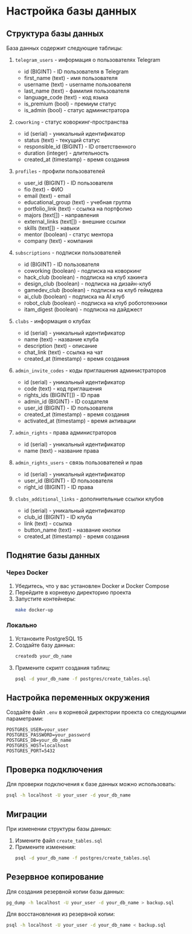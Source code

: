 # Настройка базы данных

## Структура базы данных

База данных содержит следующие таблицы:

1. `telegram_users` - информация о пользователях Telegram
   - id (BIGINT) - ID пользователя в Telegram
   - first_name (text) - имя пользователя
   - username (text) - username пользователя
   - last_name (text) - фамилия пользователя
   - language_code (text) - код языка
   - is_premium (bool) - премиум статус
   - is_admin (bool) - статус администратора

2. `coworking` - статус коворкинг-пространства
   - id (serial) - уникальный идентификатор
   - status (text) - текущий статус
   - responsible_id (BIGINT) - ID ответственного
   - duration (integer) - длительность
   - created_at (timestamp) - время создания

3. `profiles` - профили пользователей
   - user_id (BIGINT) - ID пользователя
   - fio (text) - ФИО
   - email (text) - email
   - educational_group (text) - учебная группа
   - portfolio_link (text) - ссылка на портфолио
   - majors (text[]) - направления
   - external_links (text[]) - внешние ссылки
   - skills (text[]) - навыки
   - mentor (boolean) - статус ментора
   - company (text) - компания

4. `subscriptions` - подписки пользователей
   - id (BIGINT) - ID пользователя
   - coworking (boolean) - подписка на коворкинг
   - hack_club (boolean) - подписка на клуб хакинга
   - design_club (boolean) - подписка на дизайн-клуб
   - gamedev_club (boolean) - подписка на клуб геймдева
   - ai_club (boolean) - подписка на AI клуб
   - robot_club (boolean) - подписка на клуб робототехники
   - itam_digest (boolean) - подписка на дайджест

5. `clubs` - информация о клубах
   - id (serial) - уникальный идентификатор
   - name (text) - название клуба
   - description (text) - описание
   - chat_link (text) - ссылка на чат
   - created_at (timestamp) - время создания

6. `admin_invite_codes` - коды приглашения администраторов
   - id (serial) - уникальный идентификатор
   - code (text) - код приглашения
   - rights_ids (BIGINT[]) - ID прав
   - admin_id (BIGINT) - ID создателя
   - user_id (BIGINT) - ID пользователя
   - created_at (timestamp) - время создания
   - activated_at (timestamp) - время активации

7. `admin_rights` - права администраторов
   - id (serial) - уникальный идентификатор
   - name (text) - название права

8. `admin_rights_users` - связь пользователей и прав
   - id (serial) - уникальный идентификатор
   - user_id (BIGINT) - ID пользователя
   - right_id (BIGINT) - ID права

9. `clubs_additional_links` - дополнительные ссылки клубов
   - id (serial) - уникальный идентификатор
   - club_id (BIGINT) - ID клуба
   - link (text) - ссылка
   - button_name (text) - название кнопки
   - created_at (timestamp) - время создания

## Поднятие базы данных

### Через Docker

1. Убедитесь, что у вас установлен Docker и Docker Compose
2. Перейдите в корневую директорию проекта
3. Запустите контейнеры:
   ```bash
   make docker-up
   ```

### Локально

1. Установите PostgreSQL 15
2. Создайте базу данных:
   ```bash
   createdb your_db_name
   ```
3. Примените скрипт создания таблиц:
   ```bash
   psql -d your_db_name -f postgres/create_tables.sql
   ```

## Настройка переменных окружения

Создайте файл `.env` в корневой директории проекта со следующими параметрами:

```env
POSTGRES_USER=your_user
POSTGRES_PASSWORD=your_password
POSTGRES_DB=your_db_name
POSTGRES_HOST=localhost
POSTGRES_PORT=5432
```

## Проверка подключения

Для проверки подключения к базе данных можно использовать:

```bash
psql -h localhost -U your_user -d your_db_name
```

## Миграции

При изменении структуры базы данных:
1. Измените файл `create_tables.sql`
2. Примените изменения:
   ```bash
   psql -d your_db_name -f postgres/create_tables.sql
   ```

## Резервное копирование

Для создания резервной копии базы данных:

```bash
pg_dump -h localhost -U your_user -d your_db_name > backup.sql
```

Для восстановления из резервной копии:

```bash
psql -h localhost -U your_user -d your_db_name < backup.sql
``` 
